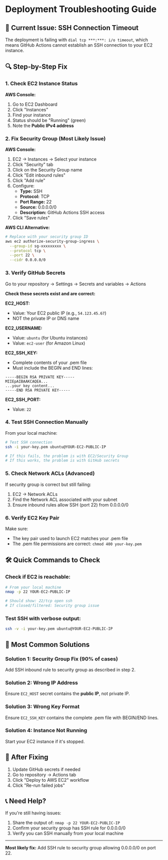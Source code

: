 # Deployment Troubleshooting Guide

## 🚨 Current Issue: SSH Connection Timeout

The deployment is failing with `dial tcp ***:***: i/o timeout`, which means GitHub Actions cannot establish an SSH connection to your EC2 instance.

## 🔍 Step-by-Step Fix

### 1. Check EC2 Instance Status

**AWS Console:**
1. Go to EC2 Dashboard
2. Click "Instances"
3. Find your instance
4. Status should be "Running" (green)
5. Note the **Public IPv4 address**

### 2. Fix Security Group (Most Likely Issue)

**AWS Console:**
1. EC2 → Instances → Select your instance
2. Click "Security" tab
3. Click on the Security Group name
4. Click "Edit inbound rules"
5. Click "Add rule"
6. Configure:
   - **Type:** SSH
   - **Protocol:** TCP
   - **Port Range:** 22
   - **Source:** 0.0.0.0/0
   - **Description:** GitHub Actions SSH access
7. Click "Save rules"

**AWS CLI Alternative:**
```bash
# Replace with your security group ID
aws ec2 authorize-security-group-ingress \
  --group-id sg-xxxxxxxxx \
  --protocol tcp \
  --port 22 \
  --cidr 0.0.0.0/0
```

### 3. Verify GitHub Secrets

Go to your repository → Settings → Secrets and variables → Actions

**Check these secrets exist and are correct:**

**EC2_HOST:**
- Value: Your EC2 public IP (e.g., `54.123.45.67`)
- NOT the private IP or DNS name

**EC2_USERNAME:**
- Value: `ubuntu` (for Ubuntu instances)
- Value: `ec2-user` (for Amazon Linux)

**EC2_SSH_KEY:**
- Complete contents of your .pem file
- Must include the BEGIN and END lines:
```
-----BEGIN RSA PRIVATE KEY-----
MIIEpAIBAAKCAQEA...
...your key content...
-----END RSA PRIVATE KEY-----
```

**EC2_SSH_PORT:**
- Value: `22`

### 4. Test SSH Connection Manually

From your local machine:
```bash
# Test SSH connection
ssh -i your-key.pem ubuntu@YOUR-EC2-PUBLIC-IP

# If this fails, the problem is with EC2/Security Group
# If this works, the problem is with GitHub secrets
```

### 5. Check Network ACLs (Advanced)

If security group is correct but still failing:
1. EC2 → Network ACLs
2. Find the Network ACL associated with your subnet
3. Ensure inbound rules allow SSH (port 22) from 0.0.0.0/0

### 6. Verify EC2 Key Pair

Make sure:
- The key pair used to launch EC2 matches your .pem file
- The .pem file permissions are correct: `chmod 400 your-key.pem`

## 🛠️ Quick Commands to Check

### Check if EC2 is reachable:
```bash
# From your local machine
nmap -p 22 YOUR-EC2-PUBLIC-IP

# Should show: 22/tcp open ssh
# If closed/filtered: Security group issue
```

### Test SSH with verbose output:
```bash
ssh -v -i your-key.pem ubuntu@YOUR-EC2-PUBLIC-IP
```

## 🎯 Most Common Solutions

### Solution 1: Security Group Fix (90% of cases)
Add SSH inbound rule to security group as described in step 2.

### Solution 2: Wrong IP Address
Ensure `EC2_HOST` secret contains the **public IP**, not private IP.

### Solution 3: Wrong Key Format
Ensure `EC2_SSH_KEY` contains the complete .pem file with BEGIN/END lines.

### Solution 4: Instance Not Running
Start your EC2 instance if it's stopped.

## 🔄 After Fixing

1. Update GitHub secrets if needed
2. Go to repository → Actions tab
3. Click "Deploy to AWS EC2" workflow
4. Click "Re-run failed jobs"

## 📞 Need Help?

If you're still having issues:
1. Share the output of: `nmap -p 22 YOUR-EC2-PUBLIC-IP`
2. Confirm your security group has SSH rule for 0.0.0.0/0
3. Verify you can SSH manually from your local machine

---

**Most likely fix:** Add SSH rule to security group allowing 0.0.0.0/0 on port 22.